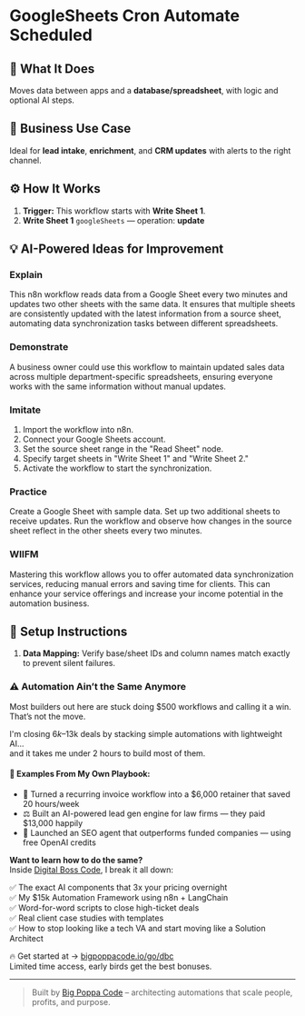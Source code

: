 # GoogleSheets Cron Automate Scheduled
  ## 🚀 What It Does
  Moves data between apps and a **database/spreadsheet**, with logic and optional AI steps.
  
  ## 💼 Business Use Case
  Ideal for **lead intake**, **enrichment**, and **CRM updates** with alerts to the right channel.
  
  ## ⚙️ How It Works
  1. **Trigger:** This workflow starts with **Write Sheet 1**.
  2. **Write Sheet 1** `googleSheets` — operation: **update**
  
  ## 💡 AI-Powered Ideas for Improvement
  ### Explain
This n8n workflow reads data from a Google Sheet every two minutes and updates two other sheets with the same data. It ensures that multiple sheets are consistently updated with the latest information from a source sheet, automating data synchronization tasks between different spreadsheets.

### Demonstrate
A business owner could use this workflow to maintain updated sales data across multiple department-specific spreadsheets, ensuring everyone works with the same information without manual updates.

### Imitate
1. Import the workflow into n8n.
2. Connect your Google Sheets account.
3. Set the source sheet range in the "Read Sheet" node.
4. Specify target sheets in "Write Sheet 1" and "Write Sheet 2."
5. Activate the workflow to start the synchronization.

### Practice
Create a Google Sheet with sample data. Set up two additional sheets to receive updates. Run the workflow and observe how changes in the source sheet reflect in the other sheets every two minutes.

### WIIFM
Mastering this workflow allows you to offer automated data synchronization services, reducing manual errors and saving time for clients. This can enhance your service offerings and increase your income potential in the automation business.
  
  ## 🔧 Setup Instructions
  1. **Data Mapping:** Verify base/sheet IDs and column names match exactly to prevent silent failures.
  
### ⚠️ Automation Ain’t the Same Anymore

Most builders out here are stuck doing $500 workflows and calling it a win.  
That’s not the move.  

I'm closing $6k–$13k deals by stacking simple automations with lightweight AI...  
and it takes me under 2 hours to build most of them.

#### 🧠 Examples From My Own Playbook:
- 🔁 Turned a recurring invoice workflow into a $6,000 retainer that saved 20 hours/week  
- ⚖️ Built an AI-powered lead gen engine for law firms — they paid $13,000 happily  
- 🚀 Launched an SEO agent that outperforms funded companies — using free OpenAI credits  

**Want to learn how to do the same?**  
Inside [Digital Boss Code](https://bigpoppacode.io/go/dbc), I break it all down:

✅ The exact AI components that 3x your pricing overnight  
✅ My $15k Automation Framework using n8n + LangChain  
✅ Word-for-word scripts to close high-ticket deals  
✅ Real client case studies with templates  
✅ How to stop looking like a tech VA and start moving like a Solution Architect  

🔥 Get started at → [bigpoppacode.io/go/dbc](https://bigpoppacode.io/go/dbc)  
Limited time access, early birds get the best bonuses.

---
> Built by [Big Poppa Code](https://bigpoppacode.io) – architecting automations that scale people, profits, and purpose.
  